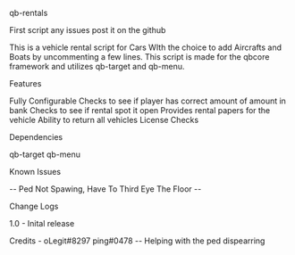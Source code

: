 qb-rentals

First script any issues post it on the github

This is a vehicle rental script for Cars WIth the choice to add Aircrafts and Boats by uncommenting a few lines. This script is made for the qbcore framework and utilizes qb-target and qb-menu.



Features

Fully Configurable
Checks to see if player has correct amount of amount in bank
Checks to see if rental spot it open
Provides rental papers for the vehicle
Ability to return all vehicles
License Checks

Dependencies

qb-target
qb-menu

Known Issues 

-- Ped Not Spawing, Have To Third Eye The Floor --

Change Logs

1.0 - Inital release

Credits - oLegit#8297
          ping#0478 -- Helping with the ped dispearring 
